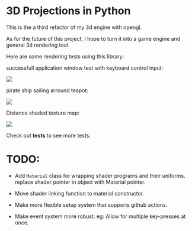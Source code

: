 # 3D Projections in Python

This is the a third refactor of my 3d engine with opengl.

As for the future of this project, I hope to turn it into a game engine and general 3d rendering tool.

Here are some rendering tests using this library:

successfull application window test with keyboard control input:

![](https://github.com/FrewtyPebbles/python-c---rasterizer-library/blob/main/tests/sdl_3d_engine.gif)

pirate ship sailing arround teapot:

![](https://github.com/FrewtyPebbles/python-c---rasterizer-library/blob/main/tests/boat_and_teapot.gif)

Distance shaded texture map:

![](https://github.com/FrewtyPebbles/python-c---rasterizer-library/blob/main/tests/distance_shaded_texture_mapped.gif)

Check out **tests** to see more tests.

# TODO:

 - Add `Material` class for wrapping shader programs and their uniforms.  replace shader pointer in object with Material pointer.

 - Move shader linking function to material constructor.

 - Make more flexible setup system that supports github actions.

 - Make event system more robust.  eg: Allow for multiple key-presses at once.
